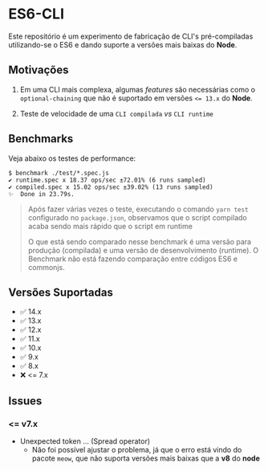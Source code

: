 # ES6-CLI

Este repositório é um experimento de fabricação de CLI's pré-compiladas utilizando-se o ES6 e dando suporte a versões mais baixas do **Node**.
> 
## Motivações

1. Em uma CLI mais complexa, algumas *features* são necessárias como o `optional-chaining` que não é suportado em versões `<= 13.x` do **Node**.

2. Teste de velocidade de uma `CLI compilada` *vs* `CLI runtime`

## Benchmarks
Veja abaixo os testes de performance:
```
$ benchmark ./test/*.spec.js
✔ runtime.spec x 18.37 ops/sec ±72.01% (6 runs sampled)
✔ compiled.spec x 15.02 ops/sec ±39.02% (13 runs sampled)
✨  Done in 23.79s.
```
> Após fazer várias vezes o teste, executando o comando `yarn test` configurado no `package.json`, observamos que o  script compilado acaba sendo mais rápido que o script em runtime
> 
> O que está sendo comparado nesse benchmark é uma versão para produção (compilada) e uma versão de desenvolvimento (runtime). O Benchmark não está fazendo comparação entre códigos ES6 e commonjs.

## Versões Suportadas

- :white_check_mark: 14.x
- :white_check_mark: 13.x
- :white_check_mark: 12.x
- :white_check_mark: 11.x
- :white_check_mark: 10.x
- :white_check_mark: 9.x
- :white_check_mark: 8.x
- :x: <= 7.x

## Issues

### <= v7.x

- Unexpected token ... (Spread operator)
  - Não foi possível ajustar o problema, já que o erro está vindo do pacote `meow`, que não suporta versões mais baixas que a **v8** do **node**